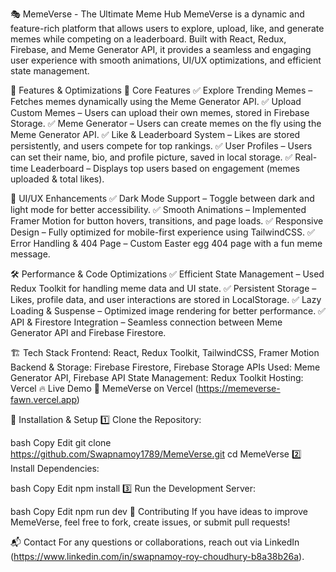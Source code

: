 🎭 MemeVerse - The Ultimate Meme Hub
MemeVerse is a dynamic and feature-rich platform that allows users to explore, upload, like, and generate memes while competing on a leaderboard. Built with React, Redux, Firebase, and Meme Generator API, it provides a seamless and engaging user experience with smooth animations, UI/UX optimizations, and efficient state management.

🚀 Features & Optimizations
🌟 Core Features
✅ Explore Trending Memes – Fetches memes dynamically using the Meme Generator API.
✅ Upload Custom Memes – Users can upload their own memes, stored in Firebase Storage.
✅ Meme Generator – Users can create memes on the fly using the Meme Generator API.
✅ Like & Leaderboard System – Likes are stored persistently, and users compete for top rankings.
✅ User Profiles – Users can set their name, bio, and profile picture, saved in local storage.
✅ Real-time Leaderboard – Displays top users based on engagement (memes uploaded & total likes).

🎨 UI/UX Enhancements
✅ Dark Mode Support – Toggle between dark and light mode for better accessibility.
✅ Smooth Animations – Implemented Framer Motion for button hovers, transitions, and page loads.
✅ Responsive Design – Fully optimized for mobile-first experience using TailwindCSS.
✅ Error Handling & 404 Page – Custom Easter egg 404 page with a fun meme message.

🛠 Performance & Code Optimizations
✅ Efficient State Management – Used Redux Toolkit for handling meme data and UI state.
✅ Persistent Storage – Likes, profile data, and user interactions are stored in LocalStorage.
✅ Lazy Loading & Suspense – Optimized image rendering for better performance.
✅ API & Firestore Integration – Seamless connection between Meme Generator API and Firebase Firestore.

🏗 Tech Stack
Frontend: React, Redux Toolkit, TailwindCSS, Framer Motion
Backend & Storage: Firebase Firestore, Firebase Storage
APIs Used: Meme Generator API, Firebase API
State Management: Redux Toolkit
Hosting: Vercel
🔥 Live Demo
🚀 MemeVerse on Vercel (https://memeverse-fawn.vercel.app)

📜 Installation & Setup
1️⃣ Clone the Repository:

bash
Copy
Edit
git clone https://github.com/Swapnamoy1789/MemeVerse.git
cd MemeVerse
2️⃣ Install Dependencies:

bash
Copy
Edit
npm install
3️⃣ Run the Development Server:

bash
Copy
Edit
npm run dev
🌟 Contributing
If you have ideas to improve MemeVerse, feel free to fork, create issues, or submit pull requests!

📬 Contact
For any questions or collaborations, reach out via LinkedIn (https://www.linkedin.com/in/swapnamoy-roy-choudhury-b8a38b26a).
